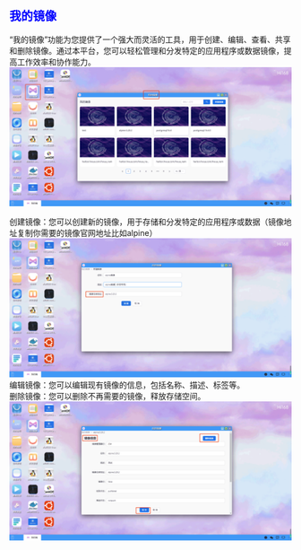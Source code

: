 ## <font color='blue'>我的镜像</font>

“我的镜像”功能为您提供了一个强大而灵活的工具，用于创建、编辑、查看、共享和删除镜像。通过本平台，您可以轻松管理和分发特定的应用程序或数据镜像，提高工作效率和协作能力。
![img.png](help_picture/image01.png)

创建镜像：您可以创建新的镜像，用于存储和分发特定的应用程序或数据（镜像地址复制你需要的镜像官网地址比如alpine）
![img.png](help_picture/image02.png)
编辑镜像：您可以编辑现有镜像的信息，包括名称、描述、标签等。   
删除镜像：您可以删除不再需要的镜像，释放存储空间。  
![img.png](help_picture/image03.png)





















